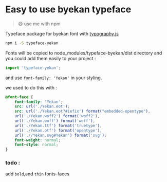 # Easy to use byekan typeface

> 😄 use me with npm 

Typeface package for byekan font with [typography.js](https://github.com/KyleAMathews/typography.js)

```bash
npm i -S typeface-yekan
```
Fonts will be copied to node_modules/typeface-byekan/dist directory
and you could add them easily to your project :
```javascript
import 'typeface-yekan';
```
and use `font-family: 'Yekan'` in your styling.


we used to do this with : 
```css
@font-face {
    font-family: 'Yekan';
    src: url('./Yekan.eot');
    src: url('./Yekan.eot?#iefix') format("embedded-opentype"),
    url('./Yekan.woff2') format('woff2'),
    url('./Yekan.woff') format('woff'),
    url('./Yekan.ttf') format('truetype'),
	url('./Yekan.otf') format('opentype'),
    url('.//Yekan.svg#Yekan') format('svg');
    font-weight: normal;
    font-style: normal;
}
```

### todo :
add `bold`,and `thin` fonts-faces
